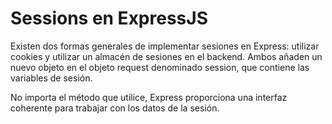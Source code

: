# Sessions en ExpressJS
Existen dos formas generales de implementar sesiones en Express: utilizar cookies y utilizar un almacén de sesiones en el backend. Ambos añaden un nuevo objeto en el objeto request denominado session, que contiene las variables de sesión.

No importa el método que utilice, Express proporciona una interfaz coherente para trabajar con los datos de la sesión.
